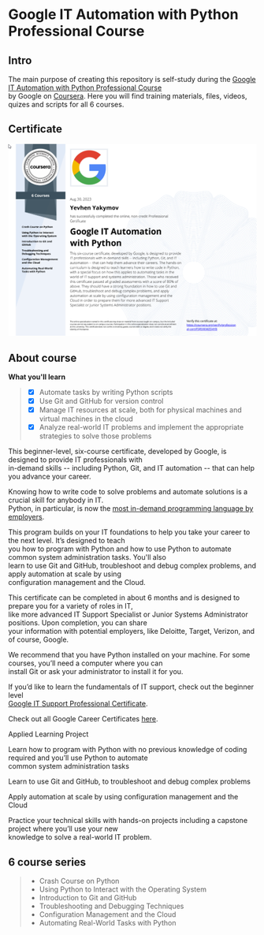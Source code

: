 # Google IT Automation with Python Professional Course

## Intro

The main purpose of creating this repository is self-study during the [Google IT Automation with Python Professional Course](https://www.coursera.org/professional-certificates/google-it-automation)\
by Google on [Coursera](https://www.coursera.org/). Here you will find training materials, files, videos, quizes and scripts for all 6 courses.

## Certificate

![certificate_F5R59EMZD4YB](Coursera_F5R59EMZD4YB.png)

## About course

**What you'll learn**

> - [x] Automate tasks by writing Python scripts
> - [x] Use Git and GitHub for version control
> - [x] Manage IT resources at scale, both for physical machines and virtual machines in the cloud
> - [x] Analyze real-world IT problems and implement the appropriate strategies to solve those problems

This beginner-level, six-course certificate, developed by Google, is designed to provide IT professionals with\
in-demand skills -- including Python, Git, and IT automation -- that can help you advance your career.

Knowing how to write code to solve problems and automate solutions is a crucial skill for anybody in IT.\
Python, in particular, is now the [most in-demand programming language by employers](https://insights.dice.com/2019/10/08/python-java-top-languages-employers/).

This program builds on your IT foundations to help you take your career to the next level. It’s designed to teach\
you how to program with Python and how to use Python to automate common system administration tasks. You'll also\
learn to use Git and GitHub, troubleshoot and debug complex problems, and apply automation at scale by using\
configuration management and the Cloud.

This certificate can be completed in about 6 months and is designed to prepare you for a variety of roles in IT,\
like more advanced IT Support Specialist or Junior Systems Administrator positions. Upon completion, you can share\
your information with potential employers, like Deloitte, Target, Verizon, and of course, Google.

We recommend that you have Python installed on your machine. For some courses, you’ll need a computer where you can\
install Git or ask your administrator to install it for you.

If you’d like to learn the fundamentals of IT support, check out the beginner level\
[Google IT Support Professional Certificate](https://www.coursera.org/professional-certificates/google-it-support).

Check out all Google Career Certificates [here](https://www.coursera.org/google-career-certificates).

Applied Learning Project

Learn how to program with Python with no previous knowledge of coding required and you’ll use Python to automate\
common system administration tasks

Learn to use Git and GitHub, to troubleshoot and debug complex problems

Apply automation at scale by using configuration management and the Cloud

Practice your technical skills with hands-on projects including a capstone project where you’ll use your new\
knowledge to solve a real-world IT problem.

## 6 course series

> - Crash Course on Python
> - Using Python to Interact with the Operating System
> - Introduction to Git and GitHub
> - Troubleshooting and Debugging Techniques
> - Configuration Management and the Cloud
> - Automating Real-World Tasks with Python